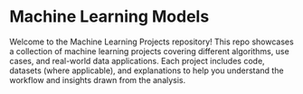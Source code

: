 # Machine Learning Models
Welcome to the Machine Learning Projects repository! This repo showcases a collection of machine learning projects covering different algorithms, use cases, and real-world data applications. Each project includes code, datasets (where applicable), and explanations to help you understand the workflow and insights drawn from the analysis.
